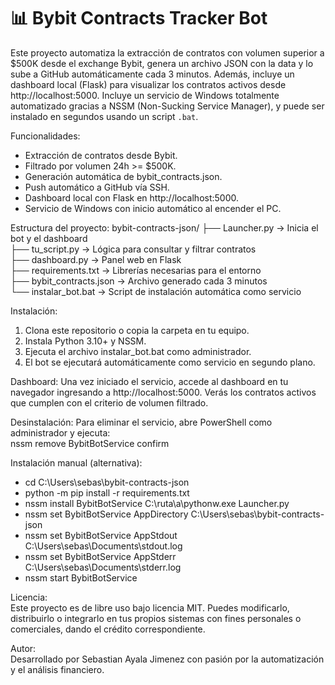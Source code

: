 # 📊 Bybit Contracts Tracker Bot

Este proyecto automatiza la extracción de contratos con volumen superior a $500K desde el exchange Bybit, genera un archivo JSON con la data y lo sube a GitHub automáticamente cada 3 minutos. Además, incluye un dashboard local (Flask) para visualizar los contratos activos desde http://localhost:5000. Incluye un servicio de Windows totalmente automatizado gracias a NSSM (Non-Sucking Service Manager), y puede ser instalado en segundos usando un script `.bat`.

Funcionalidades:
- Extracción de contratos desde Bybit.
- Filtrado por volumen 24h >= $500K.
- Generación automática de bybit_contracts.json.
- Push automático a GitHub vía SSH.
- Dashboard local con Flask en http://localhost:5000.
- Servicio de Windows con inicio automático al encender el PC.

Estructura del proyecto:
bybit-contracts-json/
├── Launcher.py          → Inicia el bot y el dashboard  
├── tu_script.py         → Lógica para consultar y filtrar contratos  
├── dashboard.py         → Panel web en Flask  
├── requirements.txt     → Librerías necesarias para el entorno  
├── bybit_contracts.json → Archivo generado cada 3 minutos  
└── instalar_bot.bat     → Script de instalación automática como servicio

Instalación:
1. Clona este repositorio o copia la carpeta en tu equipo.
2. Instala Python 3.10+ y NSSM.
3. Ejecuta el archivo instalar_bot.bat como administrador.
4. El bot se ejecutará automáticamente como servicio en segundo plano.

Dashboard:
Una vez iniciado el servicio, accede al dashboard en tu navegador ingresando a http://localhost:5000. Verás los contratos activos que cumplen con el criterio de volumen filtrado.

Desinstalación:
Para eliminar el servicio, abre PowerShell como administrador y ejecuta:  
nssm remove BybitBotService confirm

Instalación manual (alternativa):
- cd C:\Users\sebas\bybit-contracts-json  
- python -m pip install -r requirements.txt  
- nssm install BybitBotService C:\ruta\a\pythonw.exe Launcher.py  
- nssm set BybitBotService AppDirectory C:\Users\sebas\bybit-contracts-json  
- nssm set BybitBotService AppStdout C:\Users\sebas\Documents\stdout.log  
- nssm set BybitBotService AppStderr C:\Users\sebas\Documents\stderr.log  
- nssm start BybitBotService  

Licencia:  
Este proyecto es de libre uso bajo licencia MIT. Puedes modificarlo, distribuirlo o integrarlo en tus propios sistemas con fines personales o comerciales, dando el crédito correspondiente.

Autor:  
Desarrollado por Sebastian Ayala Jimenez con pasión por la automatización y el análisis financiero.

